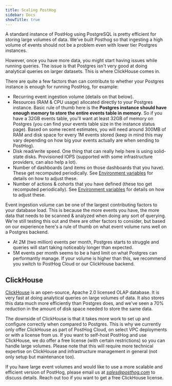 ```yaml
---
title: Scaling PostHog
sidebar: Docs
showTitle: true
---
```


A standard instance of PostHog using PostgreSQL is pretty efficient for storing large volumes of data. We've built Posthog so that ingesting a high volume of events should not be a problem even with lower tier Postgres instances.

However, once you have more data, you might start having issues while running queries. The issue is that Postgres isn't very good at doing analytical queries on larger datasets. This is where ClickHouse comes in.

There are quite a few factors than can contribute to whether your Postgres instance is enough for running PostHog, for example:
- Recurring event ingestion volume (details on that below).
- Resources (RAM & CPU usage) allocated directly to your Postgres instance. Basic rule of thumb here is the **Postgres instance should have enough memory to store the entire events table in memory**. So if you have a 32GB events table, you'll want at least 32GB of memory on Postgres (you can find your events table size in the instance status page). Based on some recent estimates, you will need around 300MB of RAM and disk space for every 1M events stored (keep in mind this may vary depending on how big your events actually are when sending to PostHog).
- Disk read/write speed. One thing that can really help here is using solid-state disks. Provisioned IOPS (supported with some infrastructure providers, can also help a lot).
- Number of dashboards (and items on those dashboards that you have). These get recomputed periodically. See [Environment variables](/docs/configuring-posthog/environment-variables) for details on how to adjust these.
- Number of actions & cohorts that you have defined (these too get recomputed periodically). See [Environment variables](/docs/configuring-posthog/environment-variables) for details on how to adjust these.


Event ingestion volume can be one of the largest contributing factors to your database load. This is because the more events you have, the more data that needs to be scanned & analyzed when doing any sort of querying. We're still testing this out and there are other factors to consider, but based on our experience here's a rule of thumb on what event volume runs well on a Postgres backend.
- At 2M (two million) events per month, Postgres starts to struggle and queries will start taking noticeably longer than expected.
- 5M events per month seems to be a hard limit on what Postgres can performantly manage. If your volume is higher than this, we recommend you switch to PostHog Cloud or our ClickHouse backend.

## ClickHouse

[ClickHouse](https://clickhouse.tech) is an open-source, Apache 2.0 licensed OLAP database. It is very fast at doing analytical queries on large volumes of data. It also stores this data much more efficiently than Postgres does, and we've seen a 70% reduction in the amount of disk space needed to store the same data.

The downside of ClickHouse is that it takes more work to set up and configure correctly when compared to Postgres. This is why we currently only offer ClickHouse as part of PostHog Cloud, on select VPC deployments or with a license from us. If you want to self-host PostHog and use ClickHouse, we do offer a free license (with certain restrictions) so you can handle large volumes. Please note that this will require more technical expertise on ClickHouse and infrastructure management in general (not only setup but maintenance too).

If you have large event volumes and would like to use a more scalable and efficient version of PostHog, please email us at _[sales@posthog.com](mailto:sales@posthog.com)_ to discuss details. Reach out too if you want to get a free ClickHouse license.

